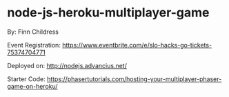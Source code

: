 # node-js-heroku-multiplayer-game
By: Finn Childress

Event Registration: https://www.eventbrite.com/e/slo-hacks-go-tickets-75374704771


Deployed on: http://nodejs.advancius.net/



Starter Code:
https://phasertutorials.com/hosting-your-multiplayer-phaser-game-on-heroku/
